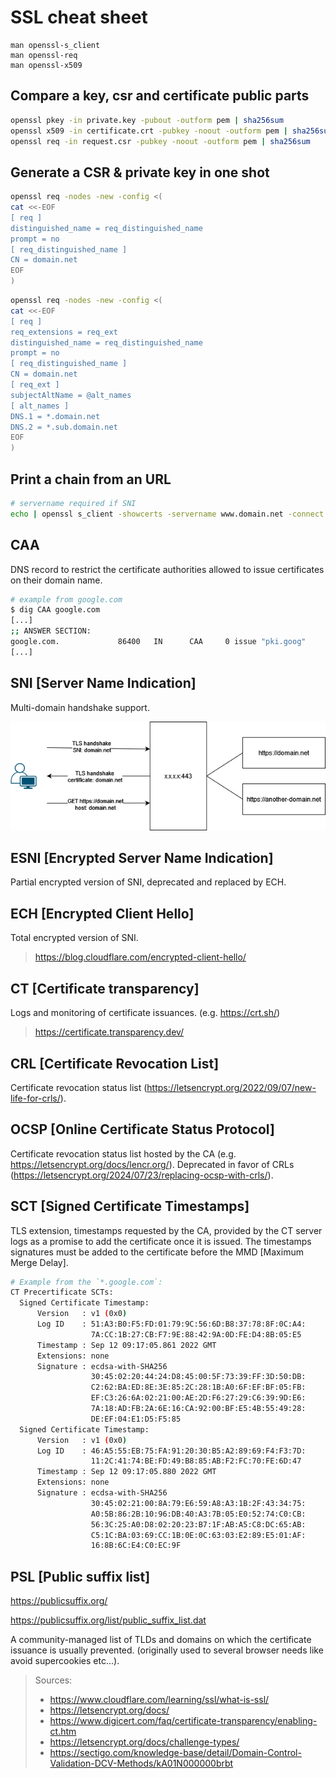 # SSL cheat sheet

```
man openssl-s_client
man openssl-req
man openssl-x509
```

## Compare a key, csr and certificate public parts

```bash
openssl pkey -in private.key -pubout -outform pem | sha256sum
openssl x509 -in certificate.crt -pubkey -noout -outform pem | sha256sum
openssl req -in request.csr -pubkey -noout -outform pem | sha256sum
```

## Generate a CSR & private key in one shot

```bash
openssl req -nodes -new -config <(
cat <<-EOF
[ req ]
distinguished_name = req_distinguished_name
prompt = no
[ req_distinguished_name ]
CN = domain.net
EOF
)
```

```bash
openssl req -nodes -new -config <(
cat <<-EOF
[ req ]
req_extensions = req_ext
distinguished_name = req_distinguished_name
prompt = no
[ req_distinguished_name ]
CN = domain.net
[ req_ext ]
subjectAltName = @alt_names
[ alt_names ]
DNS.1 = *.domain.net
DNS.2 = *.sub.domain.net
EOF
)
```

## Print a chain from an URL

```bash
# servername required if SNI
echo | openssl s_client -showcerts -servername www.domain.net -connect domain.net:443
```

## CAA

DNS record to restrict the certificate authorities allowed to issue certificates on their domain name.

```bash
# example from google.com
$ dig CAA google.com
[...]
;; ANSWER SECTION:
google.com.             86400   IN      CAA     0 issue "pki.goog"
[...]
```

## SNI [Server Name Indication]

Multi-domain handshake support.

![SNI.drawio](./ssl_cheat_sheet/SNI.drawio.png)

## ESNI [Encrypted Server Name Indication]

Partial encrypted version of SNI, deprecated and replaced by ECH.

## ECH [Encrypted Client Hello]

Total encrypted version of SNI.

> https://blog.cloudflare.com/encrypted-client-hello/

## CT [Certificate transparency]

Logs and monitoring of certificate issuances. (e.g. https://crt.sh/)

> https://certificate.transparency.dev/

## CRL [Certificate Revocation List]

Certificate revocation status list (https://letsencrypt.org/2022/09/07/new-life-for-crls/).

## OCSP [Online Certificate Status Protocol]

Certificate revocation status list hosted by the CA (e.g. https://letsencrypt.org/docs/lencr.org/).
Deprecated in favor of CRLs (https://letsencrypt.org/2024/07/23/replacing-ocsp-with-crls/).

## SCT [Signed Certificate Timestamps]

TLS extension, timestamps requested by the CA, provided by the CT server logs as a promise to add the certificate once it is issued. The timestamps signatures must be added to the certificate before the MMD [Maximum Merge Delay].

```bash
# Example from the `*.google.com`:
CT Precertificate SCTs:
  Signed Certificate Timestamp:
      Version   : v1 (0x0)
      Log ID    : 51:A3:B0:F5:FD:01:79:9C:56:6D:B8:37:78:8F:0C:A4:
                  7A:CC:1B:27:CB:F7:9E:88:42:9A:0D:FE:D4:8B:05:E5
      Timestamp : Sep 12 09:17:05.861 2022 GMT
      Extensions: none
      Signature : ecdsa-with-SHA256
                  30:45:02:20:44:24:D8:45:00:5F:73:39:FF:3D:50:DB:
                  C2:62:BA:ED:8E:3E:85:2C:28:1B:A0:6F:EF:BF:05:FB:
                  EF:C3:26:6A:02:21:00:AE:2D:F6:27:29:C6:39:9D:E6:
                  7A:18:AD:FB:2A:6E:16:CA:92:00:BF:E5:4B:55:49:28:
                  DE:EF:04:E1:D5:F5:85
  Signed Certificate Timestamp:
      Version   : v1 (0x0)
      Log ID    : 46:A5:55:EB:75:FA:91:20:30:B5:A2:89:69:F4:F3:7D:
                  11:2C:41:74:BE:FD:49:B8:85:AB:F2:FC:70:FE:6D:47
      Timestamp : Sep 12 09:17:05.880 2022 GMT
      Extensions: none
      Signature : ecdsa-with-SHA256
                  30:45:02:21:00:8A:79:E6:59:A8:A3:1B:2F:43:34:75:
                  A0:5B:86:2B:10:96:DB:40:A3:7B:05:E0:52:74:C0:CB:
                  56:3C:25:A0:D8:02:20:23:B7:1F:AB:A5:C8:DC:65:AB:
                  C5:1C:BA:03:69:CC:1B:0E:0C:63:03:E2:89:E5:01:AF:
                  16:8B:6C:E4:C0:EC:9F
```

## PSL [Public suffix list]

https://publicsuffix.org/

https://publicsuffix.org/list/public_suffix_list.dat

A community-managed list of TLDs and domains on which the certificate issuance is usually prevented. (originally used to several browser needs like avoid supercookies etc...).

> Sources:
>
> - https://www.cloudflare.com/learning/ssl/what-is-ssl/
> - https://letsencrypt.org/docs/
> - https://www.digicert.com/faq/certificate-transparency/enabling-ct.htm
> - https://letsencrypt.org/docs/challenge-types/
> - https://sectigo.com/knowledge-base/detail/Domain-Control-Validation-DCV-Methods/kA01N000000brbt
